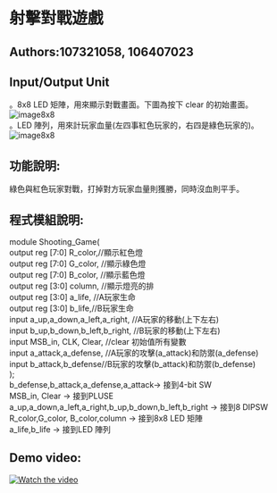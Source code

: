 # 射擊對戰遊戲
## Authors:107321058, 106407023
## Input/Output Unit
。8x8 LED 矩陣，用來顯示對戰畫面。下圖為按下 clear 的初始畫面。<br/>
![image8x8](https://user-images.githubusercontent.com/38218129/72134911-283c4f80-33c0-11ea-8870-3dc2a66fd1e3.png)<br/>
。LED 陣列，用來計玩家血量(左四事紅色玩家的，右四是綠色玩家的)。<br/>
![image8x8](https://user-images.githubusercontent.com/38218129/72135004-676aa080-33c0-11ea-8d8a-78c971f38bd7.png)<br/>
## 功能說明:
綠色與紅色玩家對戰，打掉對方玩家血量則獲勝，同時沒血則平手。<br/>
## 程式模組說明:
module Shooting_Game(<br/>
output reg [7:0] R_color,//顯示紅色燈<br/>
output reg [7:0] G_color, //顯示綠色燈<br/>
output reg [7:0] B_color, //顯示藍色燈<br/>
output reg [3:0] column, //顯示燈亮的排<br/>
output reg [3:0] a_life, //A玩家生命<br/>
output reg [3:0] b_life,//B玩家生命<br/>
input a_up,a_down,a_left,a_right, //A玩家的移動(上下左右)<br/>
input b_up,b_down,b_left,b_right, //B玩家的移動(上下左右)<br/>
input MSB_in, CLK, Clear, //clear 初始值所有變數<br/>
input a_attack,a_defense, //A玩家的攻擊(a_attack)和防禦(a_defense)<br/>
input b_attack,b_defense//B玩家的攻擊(b_attack)和防禦(b_defense)<br/>
);<br/>
b_defense,b_attack,a_defense,a_attack-> 接到4-bit SW<br/>
MSB_in, Clear -> 接到PLUSE<br/>
a_up,a_down,a_left,a_right,b_up,b_down,b_left,b_right -> 接到8 DIPSW<br/>
R_color,G_color, B_color,column -> 接到8x8 LED 矩陣<br/>
a_life,b_life -> 接到LED 陣列<br/>
## Demo video:
[![Watch the video](https://user-images.githubusercontent.com/38218129/72135004-676aa080-33c0-11ea-8d8a-78c971f38bd7.png)](https://drive.google.com/drive/u/0/folders/19mFnbH4ZPA-VfSv1K0sdk0MGnkvPGEr0)
